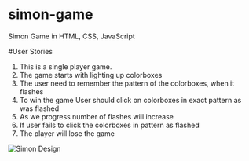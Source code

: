 # simon-game
Simon Game in HTML, CSS, JavaScript

#User Stories
1. This is a single player game.
2. The game starts with lighting up colorboxes
3. The user need to remember the pattern of the colorboxes, when it flashes
4. To win the game User should click on colorboxes in exact pattern as was flashed
5. As we progress number of flashes will increase
6. If user fails to click the colorboxes in pattern as flashed
7. The player will lose the game

![Simon Design](https://www.dropbox.com/s/im00hnqlpmrt0z3/simon.png?dl=0 "Simon-game")
